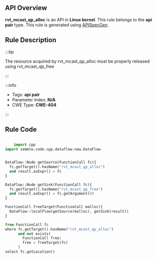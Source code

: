 ---
---


## API Overview
**rvt_mcast_qp_alloc** is an API in **Linux kernel**. This rule belongs to the **api pair** type. This rule is generated using [APISpecGen](../../tools/APISpecGen).
## Rule Description

:::tip

The resource acquired by rvt_mcast_qp_alloc must be properly released using rvt_mcast_qp_free

:::

:::info

- Tags: **api pair**
- Parameter Index: **N/A**
- CWE Type: **CWE-404**

:::

## Rule Code
```python

    import cpp
import semmle.code.cpp.dataflow.new.DataFlow


DataFlow::Node getSource(FunctionCall fc){
  fc.getTarget().hasName("rvt_mcast_qp_alloc")
  and result.asExpr() = fc
}

DataFlow::Node getSink(FunctionCall fc){
  fc.getTarget().hasName("rvt_mcast_qp_free")
  and result.asExpr() = fc.getArgument(0)
}

FunctionCall freeTarget(FunctionCall malloc){
  DataFlow::localFlow(getSource(malloc), getSink(result))
}

from FunctionCall fc
where fc.getTarget().hasName("rvt_mcast_qp_alloc")
      and not exists(
        FunctionCall free| 
        free = freeTarget(fc)
      )
select fc.getLocation()

    
```